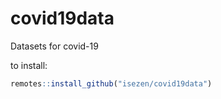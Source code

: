 # covid19data
Datasets for covid-19

to install:

```r
remotes::install_github("isezen/covid19data")
```
